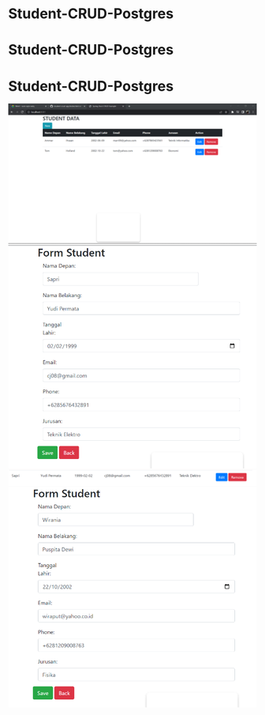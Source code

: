 ﻿# Student-CRUD-Postgres
# Student-CRUD-Postgres
# Student-CRUD-Postgres
![Index Home Page](https://github.com/marssihsaan/Student-CRUD-Postgres/blob/main/imagestudent(postgre)/web1.png "Index Home Page")
![Index Home Page](https://github.com/marssihsaan/Student-CRUD-Postgres/blob/main/imagestudent(postgre)/update1.png "Index Home Page")
![Index Home Page](https://github.com/marssihsaan/Student-CRUD-Postgres/blob/main/imagestudent(postgre)/updatesuccess.png "Index Home Page")
![Index Home Page](https://github.com/marssihsaan/Student-CRUD-Postgres/blob/main/imagestudent(postgre)/edit1.png "Index Home Page")
